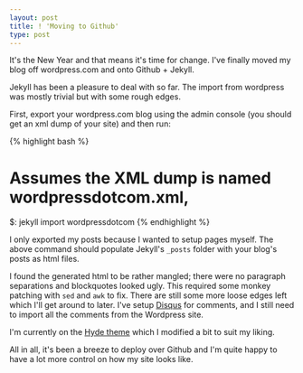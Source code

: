 ```yaml
---
layout: post
title: ! 'Moving to Github'
type: post
---
```




It's the New Year and that means it's time for change. I've finally moved my blog off wordpress.com and onto Github + Jekyll.

Jekyll has been a pleasure to deal with so far. The import from wordpress was mostly trivial but with some rough edges.

First, export your wordpress.com blog using the admin console (you should get an xml dump of your site) and then run:

{% highlight bash %}
# Assumes the XML dump is named wordpressdotcom.xml,
$: jekyll import wordpressdotcom
{% endhighlight %}

I only exported my posts because I wanted to setup pages myself. The above command should populate Jekyll's
`_posts` folder with your blog's posts as html files.

I found the generated html to be rather mangled; there were no paragraph separations and blockquotes looked ugly. This required
some monkey patching with `sed` and `awk` to fix. There are still some more loose edges left which I'll get around to later.
I've setup [Disqus](http://disqus.com) for comments, and I still need to import all the comments from the Wordpress site.

I'm currently on the [Hyde theme](http://andhyde.com) which I modified a bit to suit my liking.

All in all, it's been a breeze to deploy over Github and I'm quite happy to have a lot more control on how my site looks like.
